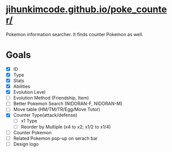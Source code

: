 # [jihunkimcode.github.io/poke_counter/](https://jihunkimcode.github.io/poke_counter/)
Pokemon information searcher. It finds counter Pokemon as well.

# Goals
- [x] ID
- [x] Type
- [x] Stats
- [x] Abilities
- [x] Evolution Level
- [ ] Evolution Method (Friendship, Item)
- [ ] Better Pokemon Search (NIDORAN-F, NIDORAN-M)
- [ ] Move table (HM/TM/TR/Egg/Move Tutor)
- [x] Counter Type(attack/defense)
    - [ ] x1 Type
    - [ ] Reorder by Multiple (x4 to x2; x1/2 to x1/4)
- [ ] Counter Pokemon
- [ ] Related Pokemon pop-up on serach bar
- [ ] Design logo
